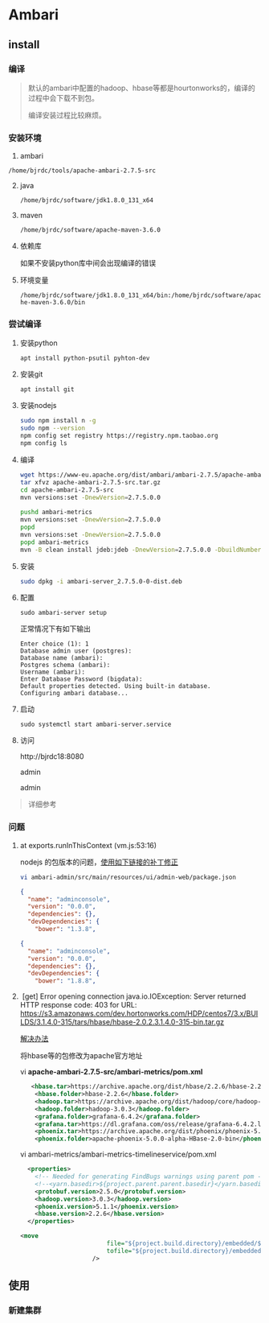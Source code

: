 Ambari
======

## install

### 编译

> 默认的ambari中配置的hadoop、hbase等都是hourtonworks的，编译的过程中会下载不到包。
>
> 编译安装过程比较麻烦。

### 安装环境

1.  ambari

   `/home/bjrdc/tools/apache-ambari-2.7.5-src`

2. java

   `/home/bjrdc/software/jdk1.8.0_131_x64`

3. maven

   `/home/bjrdc/software/apache-maven-3.6.0`

4. 依赖库

   如果不安装python库中间会出现编译的错误

5. 环境变量

   `/home/bjrdc/software/jdk1.8.0_131_x64/bin:/home/bjrdc/software/apache-maven-3.6.0/bin`

### 尝试编译

1. 安装python

   ```
   apt install python-psutil pyhton-dev
   ```

2. 安装git

   ```
   apt install git
   ```

   

3. 安装nodejs

   ```sh
   sudo npm install n -g
   sudo npm --version
   npm config set registry https://registry.npm.taobao.org
   npm config ls
   ```

4. 编译

   ```sh
   wget https://www-eu.apache.org/dist/ambari/ambari-2.7.5/apache-ambari-2.7.5-src.tar.gz (use the suggested mirror from above)
   tar xfvz apache-ambari-2.7.5-src.tar.gz
   cd apache-ambari-2.7.5-src
   mvn versions:set -DnewVersion=2.7.5.0.0
    
   pushd ambari-metrics
   mvn versions:set -DnewVersion=2.7.5.0.0
   popd
   mvn versions:set -DnewVersion=2.7.5.0.0
   popd ambari-metrics
   mvn -B clean install jdeb:jdeb -DnewVersion=2.7.5.0.0 -DbuildNumber=5895e4ed6b30a2da8a90fee2403b6cab91d19972 -DskipTests -Dpython.ver="python >= 2.6" -DskipTests -Drat.skip=true
   ```

5. 安装

   ```sh
   sudo dpkg -i ambari-server_2.7.5.0-0-dist.deb 
   ```

6. 配置

   ```
   sudo ambari-server setup
   ```

   正常情况下有如下输出

   ```
   Enter choice (1): 1
   Database admin user (postgres): 
   Database name (ambari): 
   Postgres schema (ambari): 
   Username (ambari): 
   Enter Database Password (bigdata): 
   Default properties detected. Using built-in database.
   Configuring ambari database...
   ```

7. 启动

   ```
   sudo systemctl start ambari-server.service
   ```

8. 访问

   http://bjrdc18:8080

   admin

   admin

> 详细参考

### 问题

1. at exports.runInThisContext (vm.js:53:16)

   nodejs 的包版本的问题，[使用如下链接的补丁修正](https://github.com/apache/bigtop/pull/628/files)

   ```sh
   vi ambari-admin/src/main/resources/ui/admin-web/package.json
   ```

   ```json
   {
     "name": "adminconsole",
     "version": "0.0.0",
     "dependencies": {},
     "devDependencies": {
       "bower": "1.3.8",
   ```

   ```json
   {
     "name": "adminconsole",
     "version": "0.0.0",
     "dependencies": {},
     "devDependencies": {
       "bower": "1.8.8",
   ```

   

2. ​      [get] Error opening connection java.io.IOException: Server returned HTTP response code: 403 for URL: https://s3.amazonaws.com/dev.hortonworks.com/HDP/centos7/3.x/BUILDS/3.1.4.0-315/tars/hbase/hbase-2.0.2.3.1.4.0-315-bin.tar.gz

   [解决办法](https://stackoverflow.com/questions/64494636/install-ambari-cant-download-hortonworks-hdp-from-amazon-s3)

   将hbase等的包修改为apache官方地址

   vi **apache-ambari-2.7.5-src/ambari-metrics/pom.xml**

   ```xml
      <hbase.tar>https://archive.apache.org/dist/hbase/2.2.6/hbase-2.2.6-bin.tar.gz</hbase.tar>
       <hbase.folder>hbase-2.2.6</hbase.folder>
       <hadoop.tar>https://archive.apache.org/dist/hadoop/core/hadoop-3.0.3/hadoop-3.0.3.tar.gz</hadoop.tar>
       <hadoop.folder>hadoop-3.0.3</hadoop.folder>
       <grafana.folder>grafana-6.4.2</grafana.folder>
       <grafana.tar>https://dl.grafana.com/oss/release/grafana-6.4.2.linux-amd64.tar.gz</grafana.tar>
       <phoenix.tar>https://archive.apache.org/dist/phoenix/phoenix-5.1.1/phoenix-hbase-2.2-5.1.1-bin.tar.gz</phoenix.tar>
       <phoenix.folder>apache-phoenix-5.0.0-alpha-HBase-2.0-bin</phoenix.folder>
   ```

   vi ambari-metrics/ambari-metrics-timelineservice/pom.xml

   ```xml
     <properties>
       <!-- Needed for generating FindBugs warnings using parent pom -->
       <!--<yarn.basedir>${project.parent.parent.basedir}</yarn.basedir>-->
       <protobuf.version>2.5.0</protobuf.version>
       <hadoop.version>3.0.3</hadoop.version>
       <phoenix.version>5.1.1</phoenix.version>
       <hbase.version>2.2.6</hbase.version>
     </properties>
   ```

   ```xml
   <move
                           file="${project.build.directory}/embedded/${phoenix.folder}/phoenix-server-hbase-2.2-${phoenix.version}.jar"
                           tofile="${project.build.directory}/embedded/${hbase.folder}/lib/phoenix-server-hbase-2.2-${phoenix.version}.jar"
                       />
   ```




## 使用

### 新建集群


